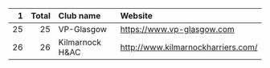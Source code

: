|   1 |   Total | Club name       | Website                            |
|----:|--------:|:----------------|:-----------------------------------|
|  25 |      25 | VP-Glasgow      | https://www.vp-glasgow.com         |
|  26 |      26 | Kilmarnock H&AC | http://www.kilmarnockharriers.com/ |